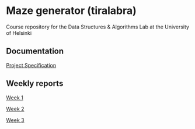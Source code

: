 # Maze generator (tiralabra)
Course repository for the Data Structures & Algorithms Lab at the University of Helsinki

## Documentation

[Project Specification](https://github.com/joonas-a/tiralabra/blob/main/docs/project_specification.md)

## Weekly reports

[Week 1](https://github.com/joonas-a/tiralabra/blob/main/docs/reports/week1.md)

[Week 2](https://github.com/joonas-a/tiralabra/blob/main/docs/reports/week2.md)

[Week 3](https://github.com/joonas-a/tiralabra/blob/main/docs/reports/week3.md)
